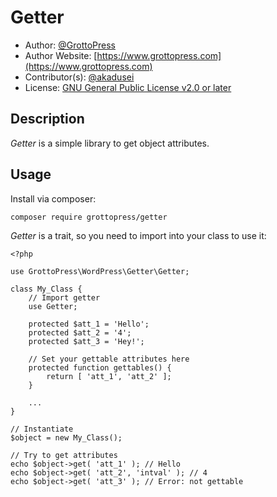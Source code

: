 # Getter

* Author: [@GrottoPress](https://github.com/grottopress)
* Author Website: [https://www.grottopress.com](https://www.grottopress.com)
* Contributor(s): [@akadusei](https://github.com/akadusei)
* License: [GNU General Public License v2.0 or later](http://www.gnu.org/licenses/gpl-2.0.html)

## Description

*Getter* is a simple library to get object attributes.

## Usage

Install via composer:

`composer require grottopress/getter`

*Getter* is a trait, so you need to import into your class to use it:

    <?php

    use GrottoPress\WordPress\Getter\Getter;

    class My_Class {
        // Import getter
        use Getter;

        protected $att_1 = 'Hello';
        protected $att_2 = '4';
        protected $att_3 = 'Hey!';

        // Set your gettable attributes here
        protected function gettables() {
            return [ 'att_1', 'att_2' ];
        }

        ...
    }

    // Instantiate
    $object = new My_Class();

    // Try to get attributes
    echo $object->get( 'att_1' ); // Hello
    echo $object->get( 'att_2', 'intval' ); // 4
    echo $object->get( 'att_3' ); // Error: not gettable